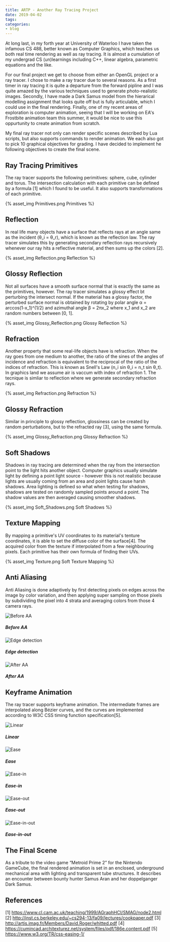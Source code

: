 ```yaml
---
title: ARTP - Another Ray Tracing Project
date: 2019-04-02
tags:
categories:
- blog
---
```

At long last, in my forth year at University of Waterloo I have taken the infamous CS 488, better known as Computer Graphics, which teaches us both real time rendering as well as ray tracing. It is almost a cumulation of my undergrad CS (un)learnings including C++, linear algebra, parametric equations and the like.<!-- more -->

For our final project we get to choose from either an OpenGL project or a ray tracer. I chose to make a ray tracer due to several reasons. As a first timer in ray tracing it is quite a departure from the forward pipline and I was quite amazed by the various techniques used to generate photo-realistic images. Secondly, I have made a Dark Samus model from the hierarical modelling assignment that looks quite off but is fully articulable, which I could use in the final rendering. Finally, one of my recent areas of exploration is computer animation, seeing that I will be working on EA's Frostbite animation team this summer, it would be nice to use this oppurtunity to create animation from scratch.

My final ray tracer not only can render specific scenes described by Lua scripts, but also supports commands to render animation. We each also got to pick 10 graphical objectives for grading. I have decided to implement he following objectives to create the final scene. 

## Ray Tracing Primitives
The ray tracer supports the following perimitives: sphere, cube, cylinder and torus. The intersection calculation with each primitive can be defined by a formula [1] which I found to be useful. It also supports transformations of each primitive.

{% asset_img Primitives.png Primitives %}

## Reflection
In real life many objects have a surface that reflects rays at an angle same as the incident (θ_i = θ_r), which is known as the reflection law. The ray tracer simulates this by generating secondary reflection rays recursively whenever our ray hits a reflective material, and then sums up the colors [2].

{% asset_img Reflection.png Reflection %}

## Glossy Reflection
Not all surfaces have a smooth surface normal that is exactly the same as the primitives, however. The ray tracer simulates a glossy effect bt perturbing the intersect normal. If the material has a glossy factor, the perturbed surface normal is obtained by rotating by polar angle α = arccos(1-x_1)^(1/2) and azimuthal angle β = 2πx_2 where x_1 and x_2 are random numbers between [0, 1].

{% asset_img Glossy_Reflection.png Glossy Reflection %}

## Refraction
Another property that some real-life objects have is refraction. When the ray goes from one medium to another, the ratio of the sines of the angles of incidence and refraction is equivalent to the reciprocal of the ratio of the indices of refraction. This is known as Snell's Law (n_i sin θ_i = n_t sin θ_t). In graphics land we assume air is vaccum with index of refraction 1. The tecnique is simliar to reflection where we generate secondary refraction rays.

{% asset_img Refraction.png Refraction %}

## Glossy Refraction
Similar in principle to glossy reflection, glossiness can be created by random perturbations, but to the refracted ray [3], using the same formula.

{% asset_img Glossy_Refraction.png Glossy Refraction %}


## Soft Shadows
Shadows in ray tracing are determined when the ray from the intersection point to the light hits another object. Computer graphics usually simulate light by defining a point light source - however this is not realistic because lights are usually coming from an area and point lights cause harsh shadows. Area lighting is defined so what when testing for shadows, shadows are tested on randomly sampled points around a point. The shadow values are then averaged causing smoother shadows.

{% asset_img Soft_Shadows.png Soft Shadows %}

## Texture Mapping
By mapping a primitive's UV coordinates to its material's tenture coordinates, it is able to set the diffuse color of the surface[4]. The acquired color from the texture if interpolated from a few neighbouring pixels. Each primitive has their own formula of finding their UVs. 

{% asset_img Texture.png Soft Texture Mapping %}

## Anti Aliasing
Anti Aliasing is done adaptively by first detecting pixels on edges across the image by color variation, and then applying super sampling on those pixels by subdividing the pixel into 4 strata and averaging colors from those 4 camera rays.

<div class="image-container">
<div><img src="/2019/04/02/ARTP-Another-Ray-Tracing-Project/AA.png" alt='Before AA' ><div><h5>Before AA</h5></div></div>
<div><img src="/2019/04/02/ARTP-Another-Ray-Tracing-Project/AA_1.png" alt='Edge detection' ><div><h5>Edge detection</h5></div></div>
<div><img src="/2019/04/02/ARTP-Another-Ray-Tracing-Project/AA_3.png" alt='After AA' ><div><h5>After AA</h5></div></div>
</div>

## Keyframe Animation
The ray tracer supports keyframe animation. The intermediate frames are interpolated along Bézier curves, and the curves are implemented according to W3C CSS timing function specification[5].

<div class="image-container">
<div><img src="/2019/04/02/ARTP-Another-Ray-Tracing-Project/Linear.gif" alt='Linear' ><div><h5>Linear</h5></div></div>
<div><img src="/2019/04/02/ARTP-Another-Ray-Tracing-Project/Ease.gif" alt='Ease' ><div><h5>Ease</h5></div></div>
<div><img src="/2019/04/02/ARTP-Another-Ray-Tracing-Project/Ease-in.gif" alt='Ease-in' ><div><h5>Ease-in</h5></div></div>
<div><img src="/2019/04/02/ARTP-Another-Ray-Tracing-Project/Ease-out.gif" alt='Ease-out' ><div><h5>Ease-out</h5></div></div>
<div><img src="/2019/04/02/ARTP-Another-Ray-Tracing-Project/Ease-in-out.gif" alt='Ease-in-out' ><div><h5>Ease-in-out</h5></div></div>
</div>

## The Final Scene
As a tribute to the video game “Metroid Prime 2” for the Nintendo GameCube, the final rendered animation is set in an enclosed, underground mechanical area with lighting and transparent tube structures. It describes an encounter between bounty hunter Samus Aran and her doppelganger Dark Samus.

## References
[1] https://www.cl.cam.ac.uk/teaching/1999/AGraphHCI/SMAG/node2.html
[2] http://inst.cs.berkeley.edu/~cs294-13/fa09/lectures/cookpaper.pdf
[3] http://artis.imag.fr/Members/David.Roger/whitted.pdf
[4] https://cumincad.architexturez.net/system/files/pdf/186e.content.pdf
[5] https://www.w3.org/TR/css-easing-1/ 
